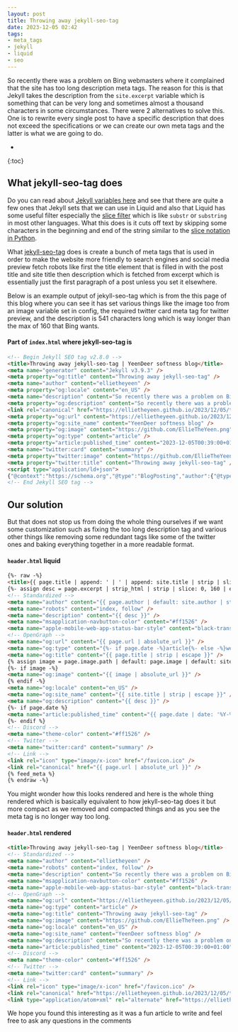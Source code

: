 ```yaml
---
layout: post
title: Throwing away jekyll-seo-tag
date: 2023-12-05 02:42
tags:
- meta_tags
- jekyll
- liquid
- seo
---
```

So recently there was a problem on Bing webmasters where it complained that the site has too long description meta tags. The reason for this is that Jekyll takes the description from the `site.excerpt` variable which is something that can be very long and sometimes almost a thousand characters in some circumstances. There were 2 alternatives to solve this. One is to rewrite every single post to have a specific description that does not exceed the specifications or we can create our own meta tags and the latter is what we are going to do.

* 
{:toc}

## What jekyll-seo-tag does
Do you can read about [Jekyll variables here](https://jekyllrb.com/docs/variables/) and see that there are quite a few ones that Jekyll sets that we can use in Liquid and also that Liquid has some useful filter especially the [slice filter](https://shopify.github.io/liquid/filters/slice/) which is like `substr` or `substring` in most other languages. What this does is it cuts off text by skipping some characters in the beginning and end of the string similar to the [slice notation in Python](https://docs.python.org/3/reference/expressions.html#grammar-token-python-grammar-slicing).

What [jekyll-seo-tag](https://github.com/jekyll/jekyll-seo-tag) does is create a bunch of meta tags that is used in order to make the website more friendly to search engines and social media preview fetch robots like first the title element that is filled in with the post title and site title then description which is fetched from excerpt which is essentially just the first paragraph of a post unless you set it elsewhere.

Below is an example output of jekyll-seo-tag which is from the this page of this blog where you can see it has set various things like the image too from an image variable set in config, the required twitter card meta tag for twitter preview, and the description is 541 characters long which is way longer than the max of 160 that Bing wants.

#### Part of `index.html` where jekyll-seo-tag is
```html
<!-- Begin Jekyll SEO tag v2.8.0 -->
<title>Throwing away jekyll-seo-tag | YeenDeer softness blog</title>
<meta name="generator" content="Jekyll v3.9.3" />
<meta property="og:title" content="Throwing away jekyll-seo-tag" />
<meta name="author" content="ellietheyeen" />
<meta property="og:locale" content="en_US" />
<meta name="description" content="So recently there was a problem on Bing webmasters where it complained that the site has too long description meta tags. The reason for this is that Jekyll takes the description from the site.excerpt variable which is something that can be very long and sometimes almost a thousand characters in some circumstances. There were 2 alternatives to solve this. One is to rewrite every single post to have a specific description that does not exceed the specifications or we can create our own meta tags and the latter is what we are going to do." />
<meta property="og:description" content="So recently there was a problem on Bing webmasters where it complained that the site has too long description meta tags. The reason for this is that Jekyll takes the description from the site.excerpt variable which is something that can be very long and sometimes almost a thousand characters in some circumstances. There were 2 alternatives to solve this. One is to rewrite every single post to have a specific description that does not exceed the specifications or we can create our own meta tags and the latter is what we are going to do." />
<link rel="canonical" href="https://ellietheyeen.github.io/2023/12/05/throwing-away-jekyll-seo-tag.html" />
<meta property="og:url" content="https://ellietheyeen.github.io/2023/12/05/throwing-away-jekyll-seo-tag.html" />
<meta property="og:site_name" content="YeenDeer softness blog" />
<meta property="og:image" content="https://github.com/EllieTheYeen.png" />
<meta property="og:type" content="article" />
<meta property="article:published_time" content="2023-12-05T00:39:00+01:00" />
<meta name="twitter:card" content="summary" />
<meta property="twitter:image" content="https://github.com/EllieTheYeen.png" />
<meta property="twitter:title" content="Throwing away jekyll-seo-tag" />
<script type="application/ld+json">
{"@context":"https://schema.org","@type":"BlogPosting","author":{"@type":"Person","name":"ellietheyeen"},"dateModified":"2023-12-05T00:39:00+01:00","datePublished":"2023-12-05T00:39:00+01:00","description":"So recently there was a problem on Bing webmasters where it complained that the site has too long description meta tags. The reason for this is that Jekyll takes the description from the site.excerpt variable which is something that can be very long and sometimes almost a thousand characters in some circumstances. There were 2 alternatives to solve this. One is to rewrite every single post to have a specific description that does not exceed the specifications or we can create our own meta tags and the latter is what we are going to do.","headline":"Throwing away jekyll-seo-tag","image":"https://github.com/EllieTheYeen.png","mainEntityOfPage":{"@type":"WebPage","@id":"https://ellietheyeen.github.io/2023/12/05/throwing-away-jekyll-seo-tag.html"},"url":"https://ellietheyeen.github.io/2023/12/05/throwing-away-jekyll-seo-tag.html"}</script>
<!-- End Jekyll SEO tag -->
```
## Our solution
But that does not stop us from doing the whole thing ourselves if we want some customization such as fixing the too long description tag and various other things like removing some redundant tags like some of the twitter ones and baking everything together in a more readable format.

#### `header.html` liquid
```html
{%- raw -%}
<title>{{ page.title | append: ' | ' | append: site.title | strip | slice: 0, 70 | escape }}</title>
{%- assign desc = page.excerpt | strip_html | strip | slice: 0, 160 | escape %}
<!-- Standardized -->
<meta name="author" content="{{ page.author | default: site.author | strip | escape }}" />
<meta name="robots" content="index, follow" />
<meta name="description" content="{{ desc }}" />
<meta name="msapplication-navbutton-color" content="#ff1526" />
<meta name="apple-mobile-web-app-status-bar-style" content="black-translucent" />
<!-- OpenGraph -->
<meta name="og:url" content="{{ page.url | absolute_url }}" />
<meta name="og:type" content="{%- if page.date -%}article{%- else -%}website{%- endif -%}" />
<meta name="og:title" content="{{ page.title | strip | escape }}" />
{% assign image = page.image.path | default: page.image | default: site.defaultmedia -%}
{%- if image -%}
<meta name="og:image" content="{{ image | absolute_url }}" />
{% endif -%}
<meta name="og:locale" content="en_US" />
<meta name="og:site_name" content="{{ site.title | strip | escape }}" />
<meta name="og:description" content="{{ desc }}" />
{%- if page.date %}
<meta name="article:published_time" content="{{ page.date | date: '%Y-%m-%dT%H:%M:%S+01:00' }}" />
{%- endif %}
<!-- Discord -->
<meta name="theme-color" content="#ff1526" />
<!-- Twitter -->
<meta name="twitter:card" content="summary" />
<!-- Link -->
<link rel="icon" type="image/x-icon" href="/favicon.ico" />
<link rel="canonical" href="{{ page.url | absolute_url }}" />
{% feed_meta %}
{% endraw -%}
```

You might wonder how this looks rendered and here is the whole thing rendered which is basically equivalent to how jekyll-seo-tag does it but more compact as we removed and compacted things and as you see the meta tag is no longer way too long.

#### `header.html` rendered
```html
<title>Throwing away jekyll-seo-tag | YeenDeer softness blog</title>
<!-- Standardized -->
<meta name="author" content="ellietheyeen" />
<meta name="robots" content="index, follow" />
<meta name="description" content="So recently there was a problem on Bing webmasters where it complained that the site has too long description meta tags. The reason for this is that Jekyll take" />
<meta name="msapplication-navbutton-color" content="#ff1526" />
<meta name="apple-mobile-web-app-status-bar-style" content="black-translucent" />
<!-- OpenGraph -->
<meta name="og:url" content="https://ellietheyeen.github.io/2023/12/05/throwing-away-jekyll-seo-tag.html" />
<meta name="og:type" content="article" />
<meta name="og:title" content="Throwing away jekyll-seo-tag" />
<meta name="og:image" content="https://github.com/EllieTheYeen.png" />
<meta name="og:locale" content="en_US" />
<meta name="og:site_name" content="YeenDeer softness blog" />
<meta name="og:description" content="So recently there was a problem on Bing webmasters where it complained that the site has too long description meta tags. The reason for this is that Jekyll take" />
<meta name="article:published_time" content="2023-12-05T00:39:00+01:00" />
<!-- Discord -->
<meta name="theme-color" content="#ff1526" />
<!-- Twitter -->
<meta name="twitter:card" content="summary" />
<!-- Link -->
<link rel="icon" type="image/x-icon" href="/favicon.ico" />
<link rel="canonical" href="https://ellietheyeen.github.io/2023/12/05/throwing-away-jekyll-seo-tag.html" />
<link type="application/atom+xml" rel="alternate" href="https://ellietheyeen.github.io/feed.xml" title="YeenDeer softness blog" />
```

We hope you found this interesting as it was a fun article to write and feel free to ask any questions in the comments

